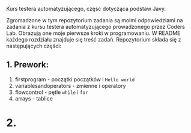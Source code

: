 Kurs testera automatyzującego, część dotycząca podstaw Javy.

Zgromadzone w tym repozytorium zadania są moimi odpowiedziami na zadania z kursu testera automatyzującego prowadzonego przez Coders Lab. Obrazują one moje pierwsze kroki w programowaniu. W README każdego rozdziału znajduje się treść zadań.
Repozytorium składa się z następujących części:

## 1. Prework:

1. firstprogram - początki początków i `Hello world`
2. variablesandoperators - zmienne i operatory
3. flowcontrol - pętle `while` i `for`
4. arrays - tablice

# 2. 
